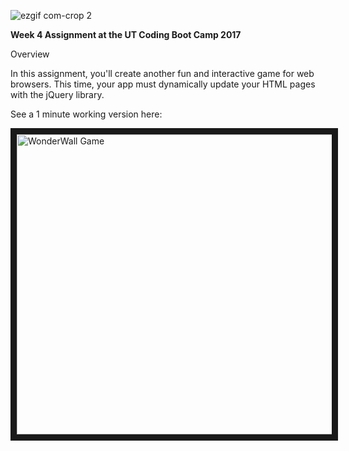 ![ezgif com-crop 2](https://cloud.githubusercontent.com/assets/20587931/25640569/9abc59a0-2f55-11e7-9022-a43a575467c0.gif)


<strong> Week 4 Assignment at the UT Coding Boot Camp 2017 </strong>

Overview

In this assignment, you'll create another fun and interactive game for web browsers. This time, your app must dynamically update your HTML pages with the jQuery library.

See a 1 minute working version here:

<a href="http://www.youtube.com/watch?feature=player_embedded&v=YUXoiNcaWGc
" target="_blank"><img src="http://img.youtube.com/vi/YUXoiNcaWGc/0.jpg" 
alt="WonderWall Game" width="540" height="480" border="10" /></a>
